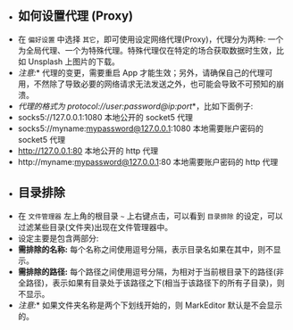 - ## 如何设置代理 (Proxy)
- 在 `偏好设置` 中选择 `其它`，即可使用设定网络代理(Proxy)，代理分为两种: 一个为全局代理、一个为特殊代理。特殊代理仅在特定的场合获取数据时生效，比如 Unsplash 上图片的下载。
- *注意:** 代理的变更，需要重启 App 才能生效；另外，请确保自己的代理可用，不然除了导致必要的网络请求无法发送之外，也可能会导致不可预知的崩溃。
- *代理的格式为 protocol://user:password@ip:port**，比如下面例子:
- socks5://127.0.0.1:1080   本地公开的 socket5 代理
- socks5://myname:mypassword@127.0.0.1:1080 本地需要账户密码的 socket5 代理
- http://127.0.0.1:80   本地公开的 http 代理
- http://myname:mypassword@127.0.0.1:80 本地需要账户密码的 http 代理
- ## 目录排除
- 在 `文件管理器` 左上角的根目录 `~` 上右键点击，可以看到 `目录排除` 的设定，可以过滤某些目录(文件夹)出现在文件管理器中。
- 设定主要是包含两部分:
- **需排除的名称:**  每个名称之间使用逗号分隔，表示目录名如果在其中，则不显示。
- **需排除的路径:**  每个路径之间使用逗号分隔，为相对于当前根目录下的路径(非全路径)，表示如果有目录处于该路径之下(相当于该路径下的所有子目录)，则不显示。
- *注意:** 如果文件夹名称是两个下划线开始的，则 MarkEditor 默认是不会显示的。
